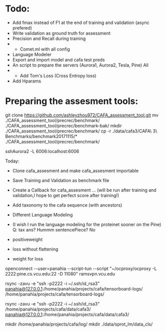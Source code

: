 # Todo:

- Add fmax instead of F1 at the end of training and validation (async prefered)
- Write validation as ground truth for assessment 
- Precision and Recall during training
- + Comet.ml with all config
- Language Modeler
- Export and import model and cafa test preds
- An script to prepare the servers (Aurora1, Aurora2, Tesla, Pine) All
- * Add Tom's Loss (Cross Entropy loss)
- Add Hparams


# Preparing the assesment tools:
git clone https://github.com/ashleyzhou972/CAFA_assessment_tool.git
mv ./CAFA_assessment_tool/precrec/benchmark/ ./CAFA_assessment_tool/precrec/benchmark-bak/
mkdir ./CAFA_assessment_tool/precrec/benchmark/
cp -r ./data/cafa3/CAFA\ 3\ Benchmarks/benchmark20171115/* ./CAFA_assessment_tool/precrec/benchmark/


sshAurora2 -L 6006:localhost:6006

Today:
- Clone cafa_assesment and make cafa_assesment importable
- Save Training and Validation as benchmark file
- Create a Callback for cafa_assesment  ... (will be run after training and validation,I hope to get perfect score after training!)

- Add taxonomy to the cafa sequence (with ancestors)
- Different Language Modeling

- (I wish I run the language modeling for the proteinet sooner on the Pine) Q: tax ans? Hummm sentencePiece? No

- positiveweight
- loss without flattening
- weight for loss

openconnect --user=panahia --script-tun --script "~/ocproxy/ocproxy -L 2222:pine.cs.vcu.edu:22 -D 11080" ramsvpn.vcu.edu

rsync -zavu -e "ssh -p2222 -i ~/.ssh/id_rsa3"  panahia@127.0.0.1:/home/panahia/projects/cafa/tensorboard-logs/ /home/panahia/projects/cafa/tensorboard-logs/

rsync -zavu -e "ssh -p2222 -i ~/.ssh/id_rsa3" /home/panahia/projects/cafa/data/cafa3/  panahia@127.0.0.1:/home/panahia/projects/cafa/data/cafa3/


mkdir /home/panahia/projects/cafa/log/
mkdir ./data/sprot_lm/data_cls/



